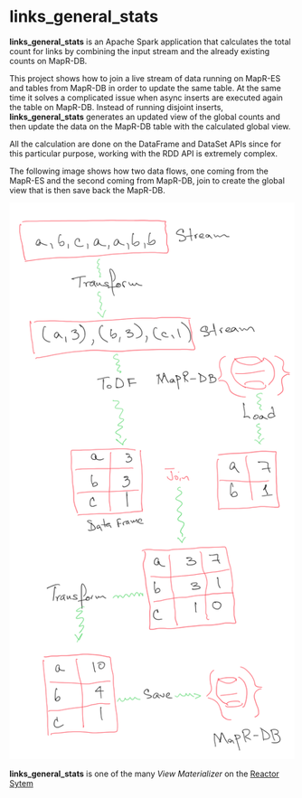# links_general_stats

**links_general_stats** is an Apache Spark application that calculates the total count for links by combining the input stream and the already existing counts on MapR-DB.

This project shows how to join a live stream of data running on MapR-ES and tables from MapR-DB in order to update the same table. At the same time it solves a complicated issue when async inserts are executed again the table on MapR-DB. Instead of running disjoint inserts, **links_general_stats** generates an updated view of the global counts and then update the data on the MapR-DB table with the calculated global view. 

All the calculation are done on the DataFrame and DataSet APIs since for this particular purpose, working with the RDD API is extremely complex. 

The following image shows how two data flows, one coming from the MapR-ES and the second coming from MapR-DB, join to create the global view that is then save back the MapR-DB.

![](./architecture.PNG)

**links_general_stats** is one of the many *View Materializer* on the [Reactor Sytem](https://github.com/anicolaspp/reactor/)
